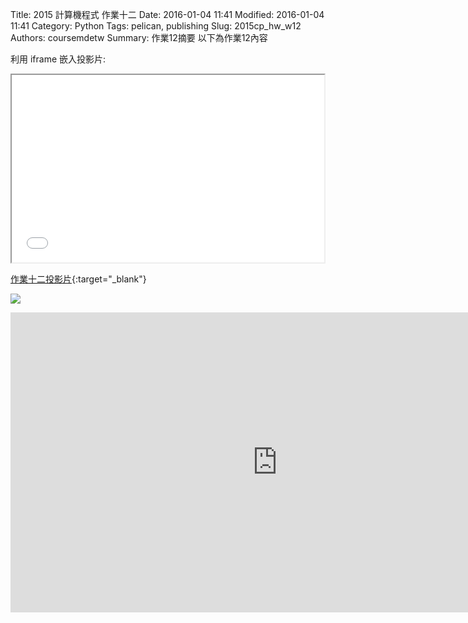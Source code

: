 Title: 2015 計算機程式 作業十二
Date: 2016-01-04 11:41
Modified: 2016-01-04 11:41
Category: Python
Tags: pelican, publishing
Slug: 2015cp_hw_w12
Authors: coursemdetw
Summary: 作業12摘要
以下為作業12內容

利用 iframe 嵌入投影片:

<iframe src="40323141_cp_w13_p.html" width="500" height="300"></iframe>

[作業十二投影片](40323141_cp_w13_p.html){:target="_blank"}

<img src="https://copy.com/KPI7BEj6ByojMv3F"></img>

<iframe width="854" height="480" src="https://www.youtube.com/watch?v=Z5wVhLnJFHA" frameborder="0" allowfullscreen></iframe>
